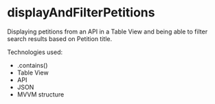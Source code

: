 # displayAndFilterPetitions
Displaying petitions from an API in a Table View and being able to filter search results based on Petition title.

Technologies used:
- .contains()
- Table View
- API
- JSON
- MVVM structure
